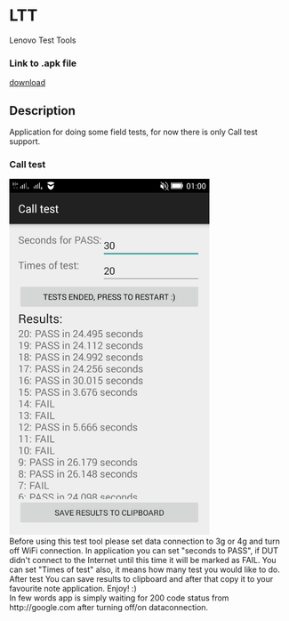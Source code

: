 # LTT
Lenovo Test Tools

<h3>Link to .apk file</h3>
<a href="https://mega.co.nz/#!299XnLIb!TS_F7FoOz_BUK4pCV_O5wedQNZ7jVs0Sebvofqayqjw">download</a>

<h2>Description</h2>
Application for doing some field tests, for now there is only Call test support.

<h3>Call test</h3>
<img src="https://github.com/trzye/LTT/blob/master/calltest.jpeg" height="640" width="360"><br>
Before using this test tool please set data connection to 3g or 4g and turn off WiFi connection.
In application you can set "seconds to PASS", if DUT didn't connect to the Internet until this time it will be marked as FAIL.
You can set "Times of test" also, it means how many test you would like to do.
After test You can save results to clipboard and after that copy it to your favourite note application. Enjoy! :) <br>
In few words app is simply waiting for 200 code status from http://google.com after turning off/on dataconnection.
